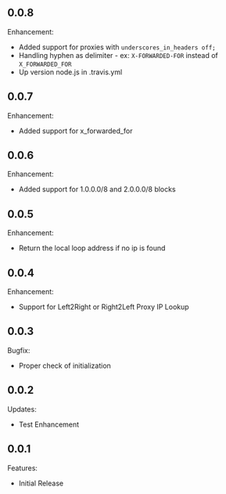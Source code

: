 ## 0.0.8

Enhancement:

  - Added support for proxies with `underscores_in_headers off;`
  - Handling hyphen as delimiter - ex: `X-FORWARDED-FOR` instead of `X_FORWARDED_FOR`
  - Up version node.js in .travis.yml

## 0.0.7

Enhancement:

  - Added support for x_forwarded_for

## 0.0.6

Enhancement:

  - Added support for 1.0.0.0/8 and 2.0.0.0/8 blocks

## 0.0.5

Enhancement:

  - Return the local loop address if no ip is found

## 0.0.4

Enhancement:

  - Support for Left2Right or Right2Left Proxy IP Lookup

## 0.0.3

Bugfix:

  - Proper check of initialization

## 0.0.2

Updates:

  - Test Enhancement


## 0.0.1

Features:

  - Initial Release


